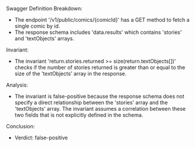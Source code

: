Swagger Definition Breakdown:
- The endpoint '/v1/public/comics/{comicId}' has a GET method to fetch a single comic by id.
- The response schema includes 'data.results' which contains 'stories' and 'textObjects' arrays.

Invariant:
- The invariant 'return.stories.returned >= size(return.textObjects[])' checks if the number of stories returned is greater than or equal to the size of the 'textObjects' array in the response.

Analysis:
- The invariant is false-positive because the response schema does not specify a direct relationship between the 'stories' array and the 'textObjects' array. The invariant assumes a correlation between these two fields that is not explicitly defined in the schema.

Conclusion:
- Verdict: false-positive
